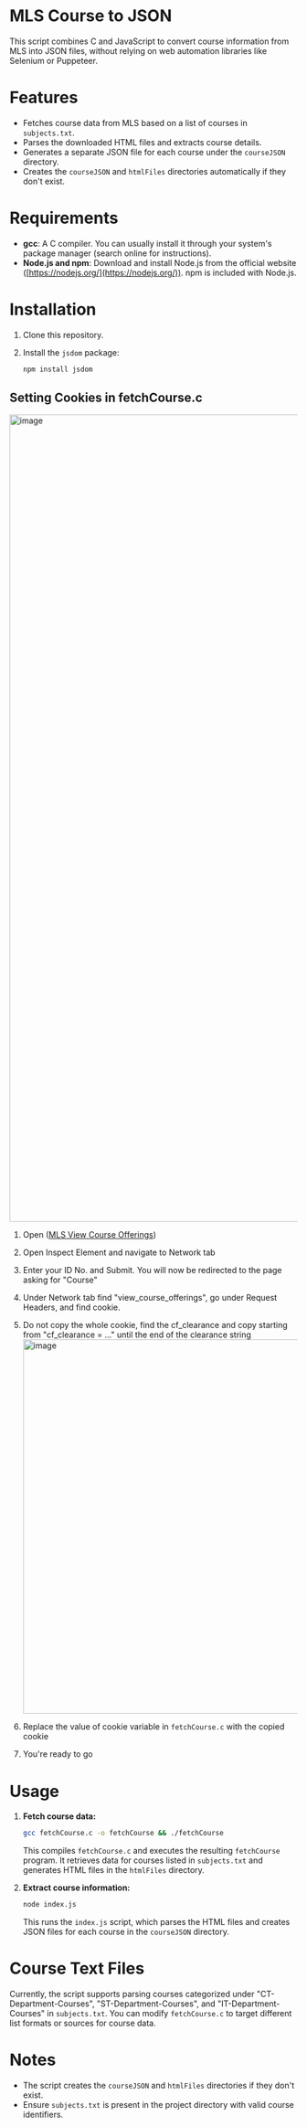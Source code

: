 # MLS Course to JSON

This script combines C and JavaScript to convert course information from MLS into JSON files, without relying on web automation libraries like Selenium or Puppeteer.

# Features

- Fetches course data from MLS based on a list of courses in `subjects.txt`.
- Parses the downloaded HTML files and extracts course details.
- Generates a separate JSON file for each course under the `courseJSON` directory.
- Creates the `courseJSON` and `htmlFiles` directories automatically if they don't exist.

# Requirements

- **gcc**: A C compiler. You can usually install it through your system's package manager (search online for instructions).
- **Node.js and npm**: Download and install Node.js from the official website ([https://nodejs.org/](https://nodejs.org/)). npm is included with Node.js.

# Installation

1. Clone this repository.
2. Install the `jsdom` package:

   ```bash
   npm install jsdom
   ```
   
## Setting Cookies in fetchCourse.c
<img width="1413" alt="image" src="https://github.com/user-attachments/assets/3dfc0203-960d-4bcb-b882-088bdffcd788">

1. Open ([MLS View Course Offerings](https://enroll.dlsu.edu.ph/dlsu/view_course_offerings))
2. Open Inspect Element and navigate to Network tab
3. Enter your ID No. and Submit. You will now be redirected to the page asking for "Course"
4. Under Network tab find "view_course_offerings", go under Request Headers, and find cookie.
5. Do not copy the whole cookie, find the cf_clearance and copy starting from "cf_clearance = ..." until the end of the clearance string
   <img width="655" alt="image" src="https://github.com/user-attachments/assets/6a5bfa34-d3a1-496f-8e2c-4bf3eb2b13f8">

7. Replace the value of cookie variable in `fetchCourse.c` with the copied cookie
8. You're ready to go



# Usage

1. **Fetch course data:**
   ```bash
   gcc fetchCourse.c -o fetchCourse && ./fetchCourse
   ```
   This compiles `fetchCourse.c` and executes the resulting `fetchCourse` program. It retrieves data for courses listed in `subjects.txt` and generates HTML files in the `htmlFiles` directory.

2. **Extract course information:**
   ```bash
   node index.js
   ```
   This runs the `index.js` script, which parses the HTML files and creates JSON files for each course in the `courseJSON` directory.

# Course Text Files

Currently, the script supports parsing courses categorized under "CT-Department-Courses", "ST-Department-Courses", and "IT-Department-Courses" in `subjects.txt`. You can modify `fetchCourse.c` to target different list formats or sources for course data.

# Notes

- The script creates the `courseJSON` and `htmlFiles` directories if they don't exist.
- Ensure `subjects.txt` is present in the project directory with valid course identifiers.


